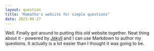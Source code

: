 ```yaml
---
layout: question
title: "Mamatha's website for simple questions"
date: 2023-09-27
---
```


Well. Finally got around to putting this old website together. Neat thing about it - powered by [Jekyll](http://jekyllrb.com) and I can use Markdown to author my questions. It actually is a lot easier than I thought it was going to be.
